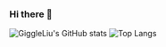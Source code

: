 ### Hi there 👋



![GiggleLiu's GitHub stats](https://github-readme-stats-one-bice.vercel.app/api?username=junyimei&theme=dracula&show_icons=true&count_private=true&include_all_commits=true)
![Top Langs](https://github-readme-stats-one-bice.vercel.app/api/top-langs/?username=junyimei&layout=compact&hide=Jupyter+Notebook,html,css,javascript&show_icons=true&include_all_commits=true&langs_count=8&theme=dracula&role=OWNER,ORGANIZATION_MEMBER)
